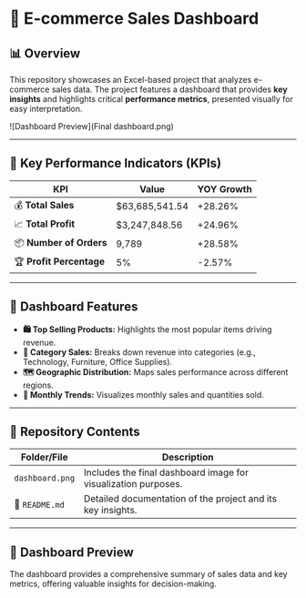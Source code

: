 # 🛒 E-commerce Sales Dashboard

## 📊 Overview
This repository showcases an Excel-based project that analyzes e-commerce sales data. The project features a dashboard that provides **key insights** and highlights critical **performance metrics**, presented visually for easy interpretation.

![Dashboard Preview](Final dashboard.png)

---

## 🚀 Key Performance Indicators (KPIs)

| **KPI**                 | **Value**         | **YOY Growth** |
|--------------------------|-------------------|----------------|
| 💰 **Total Sales**       | $63,685,541.54   | +28.26%        |
| 📈 **Total Profit**      | $3,247,848.56    | +24.96%        |
| 📦 **Number of Orders**  | 9,789            | +28.58%        |
| 🏆 **Profit Percentage** | 5%               | -2.57%         |

---

## 🌟 Dashboard Features

- **🛍️ Top Selling Products:** Highlights the most popular items driving revenue.
- **📂 Category Sales:** Breaks down revenue into categories (e.g., Technology, Furniture, Office Supplies).
- **🗺️ Geographic Distribution:** Maps sales performance across different regions.
- **📅 Monthly Trends:** Visualizes monthly sales and quantities sold.

---

## 📁 Repository Contents

| **Folder/File** | **Description**                                           |
|------------------|-----------------------------------------------------------|
| `dashboard.png`  | Includes the final dashboard image for visualization purposes. |
| 📝 `README.md`    | Detailed documentation of the project and its key insights. |

---

## 📸 Dashboard Preview
The dashboard provides a comprehensive summary of sales data and key metrics, offering valuable insights for decision-making.

